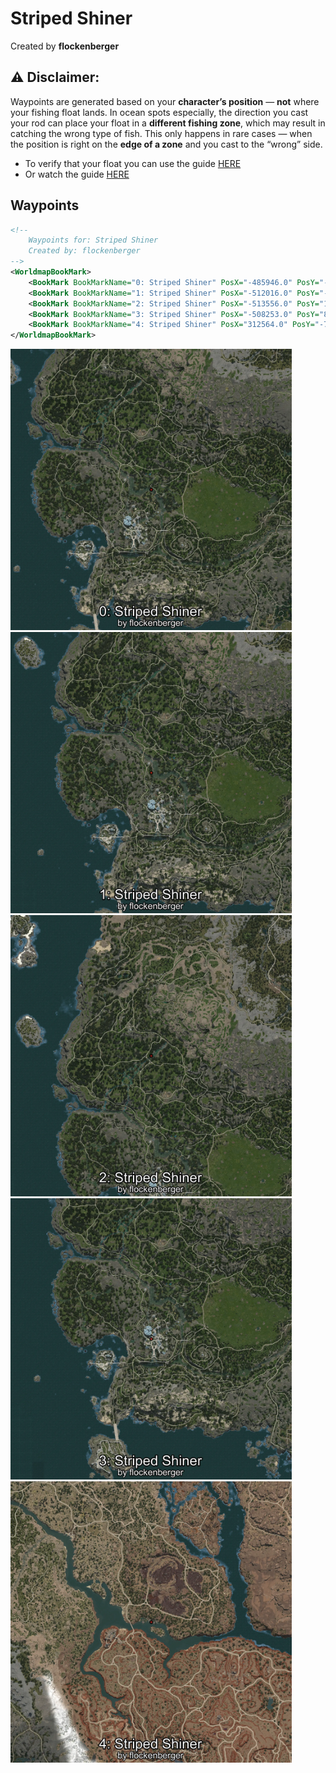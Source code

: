 # Striped Shiner
Created by **flockenberger**

## ⚠️ Disclaimer:
Waypoints are generated based on your __**character’s position**__ — __not__ where your fishing float lands.
In ocean spots especially, the direction you cast your rod can place your float in a **different fishing zone**, which may result in catching the wrong type of fish.
This only happens in rare cases — when the position is right on the **edge of a zone** and you cast to the “wrong” side.

- To verify that your float you can use the guide [HERE](https://flockenberger.github.io/bdo-fish-position/)
- Or watch the guide [HERE](https://youtu.be/t-VXcRoNojk)

## Waypoints
```xml
<!--
    Waypoints for: Striped Shiner
    Created by: flockenberger
-->
<WorldmapBookMark>
    <BookMark BookMarkName="0: Striped Shiner" PosX="-485946.0" PosY="-4832.0" PosZ="-410847.0" />
    <BookMark BookMarkName="1: Striped Shiner" PosX="-512016.0" PosY="-3714.0" PosZ="-410322.0" />
    <BookMark BookMarkName="2: Striped Shiner" PosX="-513556.0" PosY="12507.0" PosZ="-305793.0" />
    <BookMark BookMarkName="3: Striped Shiner" PosX="-508253.0" PosY="8720.0" PosZ="-454287.0" />
    <BookMark BookMarkName="4: Striped Shiner" PosX="312564.0" PosY="-7229.0" PosZ="-175739.0" />
</WorldmapBookMark>
```

<img src="./Striped Shiner_0_Preview.webp" width="450"/> <img src="./Striped Shiner_1_Preview.webp" width="450"/> <img src="./Striped Shiner_2_Preview.webp" width="450"/> <img src="./Striped Shiner_3_Preview.webp" width="450"/> <img src="./Striped Shiner_4_Preview.webp" width="450"/> 